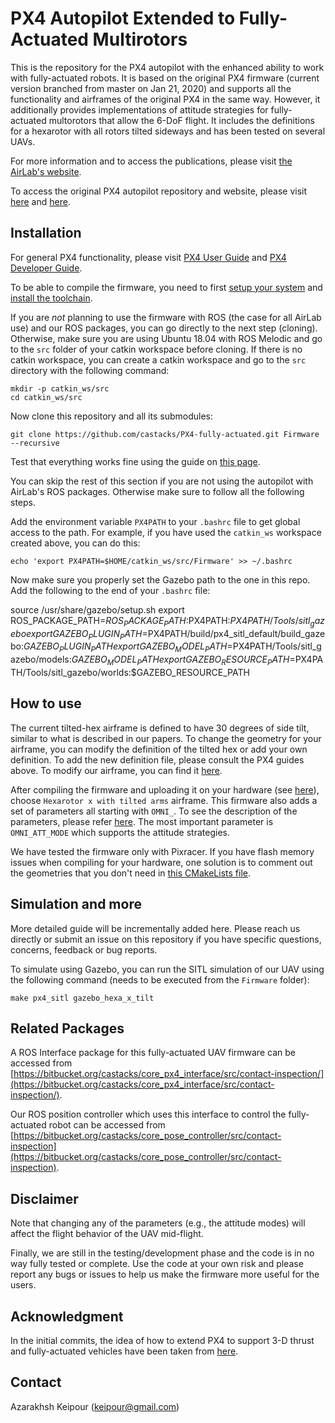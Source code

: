 # PX4 Autopilot Extended to Fully-Actuated Multirotors

This is the repository for the PX4 autopilot with the enhanced ability to work with fully-actuated robots. It is based on the original PX4 firmware (current version branched from master on Jan 21, 2020) and supports all the functionality and airframes of the original PX4 in the same way. However, it additionally provides implementations of attitude strategies for fully-actuated multorotors that allow the 6-DoF flight. It includes the definitions for a hexarotor with all rotors tilted sideways and has been tested on several UAVs.

For more information and to access the publications, please visit [the AirLab's website](http://theairlab.org/fully-actuated).

To access the original PX4 autopilot repository and website, please visit [here](https://github.com/PX4/PX4-Autopilot) and [here](https://px4.io/).

## Installation

For general PX4 functionality, please visit [PX4 User Guide](https://docs.px4.io/master/en/) and [PX4 Developer Guide](https://dev.px4.io/master/en/).

To be able to compile the firmware, you need to first [setup your system](https://dev.px4.io/master/en/setup/config_initial.html) and [install the toolchain](https://dev.px4.io/master/en/setup/dev_env.html). 

If you are *not* planning to use the firmware with ROS (the case for all AirLab use) and our ROS packages, you can go directly to the next step (cloning). Otherwise, make sure you are using Ubuntu 18.04 with ROS Melodic and go to the `src` folder of your catkin workspace before cloning. If there is no catkin workspace, you can create a catkin workspace and go to the `src` directory with the following command:

```
mkdir -p catkin_ws/src
cd catkin_ws/src
```

Now clone this repository and all its submodules:

```
git clone https://github.com/castacks/PX4-fully-actuated.git Firmware --recursive
```

Test that everything works fine using the guide on [this page](https://dev.px4.io/master/en/setup/building_px4.html#first-build-using-the-jmavsim-simulator). 

You can skip the rest of this section if you are not using the autopilot with AirLab's ROS packages. Otherwise make sure to follow all the following steps.

Add the environment variable `PX4PATH` to your `.bashrc` file to get global access to the path. For example, if you have used the `catkin_ws` workspace created above, you can do this:

```
echo 'export PX4PATH=$HOME/catkin_ws/src/Firmware' >> ~/.bashrc
```

Now make sure you properly set the Gazebo path to the one in this repo. Add the following to the end of your `.bashrc` file:

source /usr/share/gazebo/setup.sh
export ROS_PACKAGE_PATH=$ROS_PACKAGE_PATH:$PX4PATH:$PX4PATH/Tools/sitl_gazebo
export GAZEBO_PLUGIN_PATH=$PX4PATH/build/px4_sitl_default/build_gazebo:$GAZEBO_PLUGIN_PATH
export GAZEBO_MODEL_PATH=$PX4PATH/Tools/sitl_gazebo/models:$GAZEBO_MODEL_PATH
export GAZEBO_RESOURCE_PATH=$PX4PATH/Tools/sitl_gazebo/worlds:$GAZEBO_RESOURCE_PATH

## How to use

The current tilted-hex airframe is defined to have 30 degrees of side tilt, similar to what is described in our papers. To change the geometry for your airframe, you can modify the definition of the tilted hex or add your own definition. To add the new definition file, please consult the PX4 guides above. To modify our airframe, you can find it [here](https://github.com/castacks/PX4-fully-actuated/blob/v1.10-master/src/lib/mixer/MultirotorMixer/geometries/hex_tilt_x.toml).

After compiling the firmware and uploading it on your hardware (see [here](https://dev.px4.io/master/en/setup/building_px4.html)), choose `Hexarotor x with tilted arms` airframe. This firmware also adds a set of parameters all starting with `OMNI_`. To see the description of the parameters, please refer [here](https://github.com/castacks/PX4-fully-actuated/blob/v1.10-master/src/modules/mc_pos_control/mc_pos_control_params.c). The most important parameter is `OMNI_ATT_MODE` which supports the attitude strategies. 

We have tested the firmware only with Pixracer. If you have flash memory issues when compiling for your hardware, one solution is to comment out the geometries that you don't need in [this CMakeLists file](https://github.com/castacks/PX4-fully-actuated/blob/v1.10-master/src/lib/mixer/MultirotorMixer/CMakeLists.txt).

## Simulation and more

More detailed guide will be incrementally added here. Please reach us directly or submit an issue on this repository if you have specific questions, concerns, feedback or bug reports.

To simulate using Gazebo, you can run the SITL simulation of our UAV using the following command (needs to be executed from the `Firmware` folder):

```
make px4_sitl gazebo_hexa_x_tilt
```

## Related Packages

A ROS Interface package for this fully-actuated UAV firmware can be accessed from [https://bitbucket.org/castacks/core_px4_interface/src/contact-inspection/](https://bitbucket.org/castacks/core_px4_interface/src/contact-inspection/).


Our ROS position controller which uses this interface to control the fully-actuated robot can be accessed from [https://bitbucket.org/castacks/core_pose_controller/src/contact-inspection](https://bitbucket.org/castacks/core_pose_controller/src/contact-inspection).

## Disclaimer

Note that changing any of the parameters (e.g., the attitude modes) will affect the flight behavior of the UAV mid-flight. 

Finally, we are still in the testing/development phase and the code is in no way fully tested or complete. Use the code at your own risk and please report any bugs or issues to help us make the firmware more useful for the users.

## Acknowledgment

In the initial commits, the idea of how to extend PX4 to support 3-D thrust and fully-actuated vehicles have been taken from [here](https://github.com/jlecoeur/Firmware/pull/1).

## Contact

Azarakhsh Keipour (keipour@gmail.com)